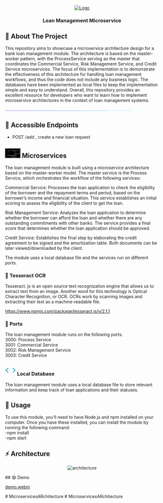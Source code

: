 



<!-- PROJECT LOGO -->
<br />
<p align="center">
  <a href="https://insatunisia.github.io/TP-ArchLog/img/eventCloud.png">
    <img src="https://insatunisia.github.io/TP-ArchLog/img/eventCloud.png" alt="Logo" width="400" height="200">
  </a>

  <h3 align="center">Loan Management Microservice</h3>

<!-- ABOUT THE APPLICATION -->
##  🔭 About The Project

This repository aims to showcase a microservice architecture design for a bank loan management module. The architecture is based on the master-worker pattern, with the ProcessService serving as the master that coordinates the Commercial Service, Risk Management Service, and Credit Service microservices. The focus of this implementation is to demonstrate the effectiveness of this architecture for handling loan management workflows, and thus the code does not include any business logic. The databases have been implemented as local files to keep the implementation simple and easy to understand. Overall, this repository provides an excellent resource for developers who want to learn how to implement microservice architectures in the context of loan management systems.
<p align="center" width="100%">
<img src="https://github.com/Harpia-Vieillot/Harpia-Vieillot/blob/main/resources/hr.gif"/> 
</p>

<!--  🤔 Accessible Endpoints -->
##  🤔 Accessible Endpoints

* POST /add , create a new loan request

<h2> <img src="https://github.com/Harpia-Vieillot/Harpia-Vieillot/blob/main/resources/codes.webp" width="50px">  Microservices </h2>

The loan management module is built using a microservice architecture based on the master-worker model. The master service is the Process Service, which orchestrates the workflow of the following services:

Commercial Service: Processes the loan application to check the eligibility of the borrower and the repayment terms and period, based on the borrower’s income and financial situation. This service establishes an initial scoring to assess the eligibility of the client to get the loan.

Risk Management Service: Analyzes the loan application to determine whether the borrower can afford the loan and whether there are any outstanding commitments with other banks. The service provides a final score that determines whether the loan application should be approved.

Credit Service: Establishes the final step by elaborating the credit agreement to be signed and the amortization table. Both documents can be later viewed/downloaded by the client.

The module uses a local database file and the services run on different ports.

###  🎨  Tesseract OCR 

Tesseract. js is an open source text recognization engine that allows us to extract text from an image. Another word for this technology is Optical Character Recognition, or OCR. OCRs work by scanning images and extracting their text as a machine-readable file.

https://www.npmjs.com/package/tesseract.js/v/2.1.1

### 🚧 Ports 

The loan management module runs on the following ports: <br/>
3000: Process Service <br/>
3001: Commercial Service <br/>
3002: Risk Management Service <br/>
3003: Credit Service <br/>

### <img src = "https://github.com/Harpia-Vieillot/Harpia-Vieillot/blob/main/resources/analytics.webp" width="7%"> Local Database
The loan management module uses a local database file to store relevant information and keep track of loan applications and their statuses.
<!--  🌱 USAGE -->
## 🌱 Usage
To use this module, you'll need to have Node.js and npm installed on your computer. Once you have these installed, you can install the module by running the following command: <br/>
-npm install <br/>
-npm start

<!-- ⚡ Architecture-->
## ⚡ Architecture 
<p align="center">
    <img src="https://user-images.githubusercontent.com/70342285/236192248-683139d2-874c-45e0-831a-392c0358e3c1.png" alt="architecture">
</p>
<!--  😄 Demo-->
## 😄 Demo 
<p align="center">

[demo.webm](https://user-images.githubusercontent.com/79151541/236579472-0a082155-1244-47ea-bae7-fc267fe851bb.webm)
</p>



#   M i c r o s e r v i c e s A R c h i t e c t u r e 
 
 #   M i c r o s e r v i c e s A R c h i t e c t u r e 
 
 